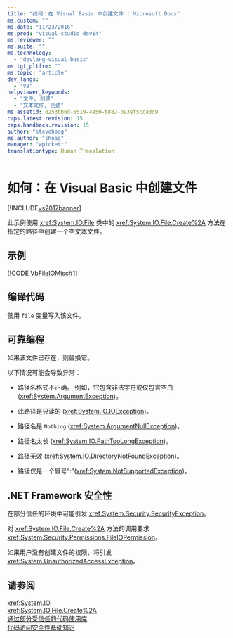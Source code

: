 ```yaml
---
title: "如何：在 Visual Basic 中创建文件 | Microsoft Docs"
ms.custom: ""
ms.date: "11/23/2016"
ms.prod: "visual-studio-dev14"
ms.reviewer: ""
ms.suite: ""
ms.technology: 
  - "devlang-visual-basic"
ms.tgt_pltfrm: ""
ms.topic: "article"
dev_langs: 
  - "VB"
helpviewer_keywords: 
  - "文件, 创建"
  - "文本文件, 创建"
ms.assetid: 0253bb6d-5519-4a50-b882-b93ef5cca0d9
caps.latest.revision: 15
caps.handback.revision: 15
author: "stevehoag"
ms.author: "shoag"
manager: "wpickett"
translationtype: Human Translation
---
```

# 如何：在 Visual Basic 中创建文件
[!INCLUDE[vs2017banner](../../../../csharp/includes/vs2017banner.md)]

此示例使用 <xref:System.IO.File> 类中的 <xref:System.IO.File.Create%2A> 方法在指定的路径中创建一个空文本文件。  
  
## 示例  
 [!CODE [VbFileIOMisc#1](../CodeSnippet/VS_Snippets_VBCSharp/VbFileIOMisc#1)]  
  
## 编译代码  
 使用 `file` 变量写入该文件。  
  
## 可靠编程  
 如果该文件已存在，则替换它。  
  
 以下情况可能会导致异常：  
  
-   路径名格式不正确。  例如，它包含非法字符或仅包含空白 \(<xref:System.ArgumentException>\)。  
  
-   此路径是只读的 \(<xref:System.IO.IOException>\)。  
  
-   路径名是 `Nothing` \(<xref:System.ArgumentNullException>\)。  
  
-   路径名太长 \(<xref:System.IO.PathTooLongException>\)。  
  
-   路径无效 \(<xref:System.IO.DirectoryNotFoundException>\)。  
  
-   路径仅是一个冒号“:”\(<xref:System.NotSupportedException>\)。  
  
## .NET Framework 安全性  
 在部分信任的环境中可能引发 <xref:System.Security.SecurityException>。  
  
 对 <xref:System.IO.File.Create%2A> 方法的调用要求 <xref:System.Security.Permissions.FileIOPermission>。  
  
 如果用户没有创建文件的权限，将引发 <xref:System.UnauthorizedAccessException>。  
  
## 请参阅  
 <xref:System.IO>   
 <xref:System.IO.File.Create%2A>   
 [通过部分受信任的代码使用库](../Topic/Using%20Libraries%20from%20Partially%20Trusted%20Code.md)   
 [代码访问安全性基础知识](../Topic/Code%20Access%20Security%20Basics.md)